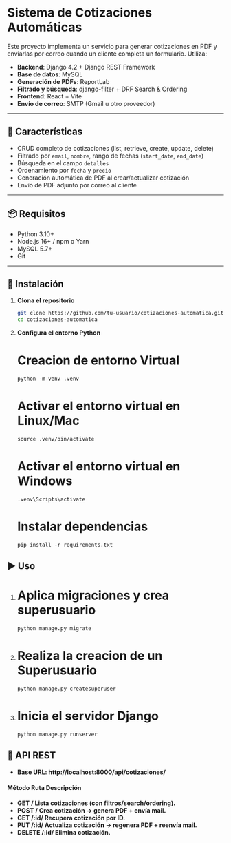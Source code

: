 # Sistema de Cotizaciones Automáticas

Este proyecto implementa un servicio para generar cotizaciones en PDF y enviarlas por correo cuando un cliente completa un formulario. Utiliza:

- **Backend**: Django 4.2 + Django REST Framework  
- **Base de datos**: MySQL  
- **Generación de PDFs**: ReportLab  
- **Filtrado y búsqueda**: django-filter + DRF Search & Ordering  
- **Frontend**: React + Vite  
- **Envío de correo**: SMTP (Gmail u otro proveedor)

---

## 🚀 Características

- CRUD completo de cotizaciones (list, retrieve, create, update, delete)  
- Filtrado por `email`, `nombre`, rango de fechas (`start_date`, `end_date`)  
- Búsqueda en el campo `detalles`  
- Ordenamiento por `fecha` y `precio`  
- Generación automática de PDF al crear/actualizar cotización  
- Envío de PDF adjunto por correo al cliente  

---

## 📦 Requisitos

- Python 3.10+  
- Node.js 16+ / npm o Yarn  
- MySQL 5.7+  
- Git  

---

## 🔧 Instalación

1. **Clona el repositorio**
   ```bash
   git clone https://github.com/tu-usuario/cotizaciones-automatica.git
   cd cotizaciones-automatica
   ```

2. **Configura el entorno Python**
   # Creacion de entorno Virtual

   ```
   python -m venv .venv
   ```
   # Activar el entorno virtual en Linux/Mac

   ```
   source .venv/bin/activate
   ```

   # Activar el entorno virtual en Windows
   ```
   .venv\Scripts\activate
   ```

   # Instalar dependencias
   ```
   pip install -r requirements.txt
   ```

## ▶️ Uso

1. # Aplica migraciones y crea superusuario

   ```
   python manage.py migrate
   ```
2. # Realiza la creacion de un Superusuario

   ```
   python manage.py createsuperuser
   ```

3. # Inicia el servidor Django

   ```
   python manage.py runserver
   ```

## 📘 API REST

- **Base URL: http://localhost:8000/api/cotizaciones/**

#### Método	Ruta	Descripción
- **GET	/	Lista cotizaciones (con filtros/search/ordering).**
- **POST	/	Crea cotización → genera PDF + envía mail.**
- **GET	/:id/	Recupera cotización por ID.**
- **PUT	/:id/	Actualiza cotización → regenera PDF + reenvía mail.**
- **DELETE	/:id/	Elimina cotización.**